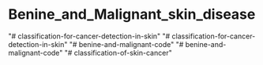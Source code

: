 # Benine_and_Malignant_skin_disease
"# classification-for-cancer-detection-in-skin" 
"# classification-for-cancer-detection-in-skin" 
"# benine-and-malignant-code" 
"# benine-and-malignant-code" 
"# classification-of-skin-cancer" 
